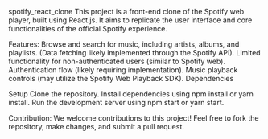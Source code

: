 spotify_react_clone
This project is a front-end clone of the Spotify web player, built using React.js. It aims to replicate the user interface and core functionalities of the official Spotify experience.

Features:
  Browse and search for music, including artists, albums, and playlists. (Data fetching likely implemented through the Spotify API).
  Limited functionality for non-authenticated users (similar to Spotify web).
  Authentication flow (likely requiring implementation).
  Music playback controls (may utilize the Spotify Web Playback SDK).
  Dependencies

Setup
  Clone the repository.
  Install dependencies using npm install or yarn install.
  Run the development server using npm start or yarn start.

Contribution:
  We welcome contributions to this project! Feel free to fork the repository, make changes, and submit a pull request.